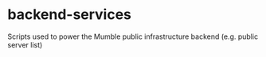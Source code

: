# backend-services
Scripts used to power the Mumble public infrastructure backend (e.g. public server list)
